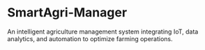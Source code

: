 # SmartAgri-Manager
An intelligent agriculture management system integrating IoT, data analytics, and automation to optimize farming operations.
